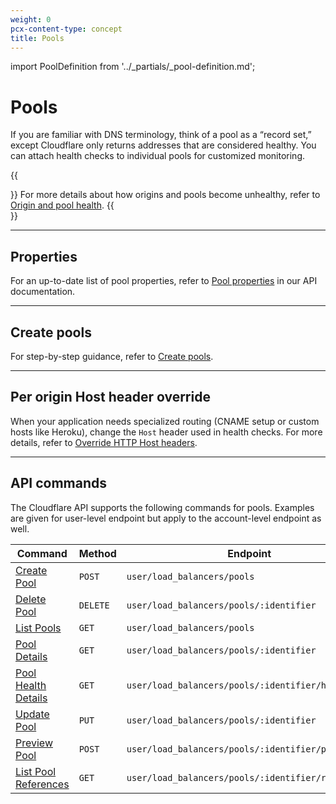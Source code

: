 ```yaml
---
weight: 0
pcx-content-type: concept
title: Pools
---
```


import PoolDefinition from '../_partials/_pool-definition.md';

# Pools

<PoolDefinition />

If you are familiar with DNS terminology, think of a pool as a “record set,” except Cloudflare only returns addresses that are considered healthy. You can attach health checks to individual pools for customized monitoring.

{{<Aside>}}
For more details about how origins and pools become unhealthy, refer to [Origin and pool health](/understand-basics/health-details).
{{</Aside>}}

---

## Properties

For an up-to-date list of pool properties, refer to [Pool properties](https://api.cloudflare.com/#load-balancer-pools-properties) in our API documentation.

---

## Create pools

For step-by-step guidance, refer to [Create pools](/how-to/create-pool).

---

## Per origin Host header override

When your application needs specialized routing (CNAME setup or custom hosts like Heroku), change the `Host` header used in health checks. For more details, refer to [Override HTTP Host headers](/additional-options/override-http-host-headers).

---

## API commands

The Cloudflare API supports the following commands for pools. Examples are given for user-level endpoint but apply to the account-level endpoint as well.

<TableWrap>

<table>
  <thead>
    <tr>
      <th>
        <strong>Command</strong>
      </th>
      <th>
        <strong>Method</strong>
      </th>
      <th>
        <strong>Endpoint</strong>
      </th>
    </tr>
  </thead>
  <tbody>
    <tr>
      <td>
        <a href="https://api.cloudflare.com/#load-balancer-pools-create-pool">Create Pool</a>
      </td>
      <td>
        <code class="InlineCode">POST</code>
      </td>
      <td>
        <code class="InlineCode">user/load_balancers/pools</code>
      </td>
    </tr>
    <tr>
      <td>
        <a href="https://api.cloudflare.com/#load-balancer-pools-delete-pool">Delete Pool</a>
      </td>
      <td>
        <code class="InlineCode">DELETE</code>
      </td>
      <td>
        <code class="InlineCode">user/load_balancers/pools/:identifier</code>
      </td>
    </tr>
    <tr>
      <td>
        <a href="https://api.cloudflare.com/#load-balancer-pools-list-pools">List Pools</a>
      </td>
      <td>
        <code class="InlineCode">GET</code>
      </td>
      <td>
        <code class="InlineCode">user/load_balancers/pools</code>
      </td>
    </tr>
    <tr>
      <td>
        <a href="https://api.cloudflare.com/#load-balancer-pools-pool-details">Pool Details</a>
      </td>
      <td>
        <code class="InlineCode">GET</code>
      </td>
      <td>
        <code class="InlineCode">user/load_balancers/pools/:identifier</code>
      </td>
    </tr>
    <tr>
      <td>
        <a href="https://api.cloudflare.com/#load-balancer-pools-pool-health-details">
          Pool Health Details
        </a>
      </td>
      <td>
        <code class="InlineCode">GET</code>
      </td>
      <td>
        <code class="InlineCode">user/load_balancers/pools/:identifier/health</code>
      </td>
    </tr>
    <tr>
      <td>
        <a href="https://api.cloudflare.com/#load-balancer-pools-update-pool">Update Pool</a>
      </td>
      <td>
        <code class="InlineCode">PUT</code>
      </td>
      <td>
        <code class="InlineCode">user/load_balancers/pools/:identifier</code>
      </td>
    </tr>
    <tr>
      <td>
        <a href="https://api.cloudflare.com/#load-balancer-pools-preview-pool">Preview Pool</a>
      </td>
      <td>
        <code class="InlineCode">POST</code>
      </td>
      <td>
        <code class="InlineCode">user/load_balancers/pools/:identifier/preview</code>
      </td>
    </tr>
    <tr>
      <td>
        <a href="https://api.cloudflare.com/#load-balancer-pools-list-pool-references">
          List Pool References
        </a>
      </td>
      <td>
        <code class="InlineCode">GET</code>
      </td>
      <td>
        <code class="InlineCode">user/load_balancers/pools/:identifier/references</code>
      </td>
    </tr>
  </tbody>
</table>

</TableWrap>